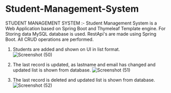 # Student-Management-System

STUDENT MANAGEMENT SYSTEM :-
    Student Management System is a Web Application based on Spring Boot and Thymeleaf Template engine.
    For Storing data MySQL database is used.
    RestApi's are made using Spring Boot.
    All CRUD operations are performed.



   1.   Students are added and shown on UI in list format.  
    ![Screenshot (50)](https://user-images.githubusercontent.com/116376624/212165711-7a002e40-07c6-4fa5-8462-a58d3a2fcf88.png)


  2.    The last record is updated, as lastname and email has  changed and updated list is shown from database.
     ![Screenshot (51)](https://user-images.githubusercontent.com/116376624/212166167-f499ca76-6dfd-4265-a118-4b8aa731ef71.png)

  3.    The last record is deleted and updated list is shown from database.
        ![Screenshot (52)](https://user-images.githubusercontent.com/116376624/212166746-e854e03a-4eb0-48bf-8cb2-8bd96336c958.png)
 
